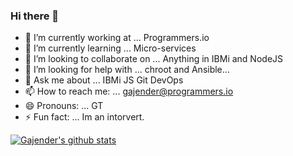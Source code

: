 ### Hi there 👋

- 🔭 I’m currently working at ... Programmers.io
- 🌱 I’m currently learning ... Micro-services
- 👯 I’m looking to collaborate on ... Anything in IBMi and NodeJS
- 🤔 I’m looking for help with ... chroot and Ansible... 
- 💬 Ask me about ... IBMi JS Git DevOps
- 📫 How to reach me: ... gajender@programmers.io 
- 😄 Pronouns: ... GT
- ⚡ Fun fact: ... Im an intorvert.


[![Gajender's github stats](https://github-readme-stats.vercel.app/api?username=GajenderTyagi&show_icons=true)](https://github.com/anuraghazra/github-readme-stats)


